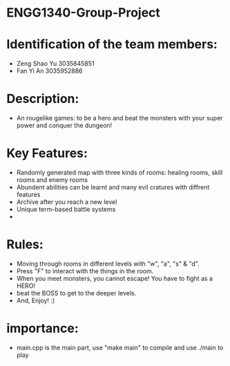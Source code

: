 # ENGG1340-Group-Project
# Identification of the team members:
- Zeng Shao Yu 3035845851
- Fan Yi An 3035952886
# Description:
- An rougelike games: to be a hero and beat the monsters with your super power and conquer the dungeon!
# Key Features:
- Randomly generated map with three kinds of rooms: healing rooms, skill rooms and enemy rooms
- Abundent abilities can be learnt and many evil cratures with diffrent features
- Archive after you reach a new level
- Unique term-based battle systems
-
# Rules:
- Moving through rooms in different levels with "w", "a", "s" & "d".
- Press "F" to interact with the things in the room.
- When you meet monsters, you cannot escape! You have to fight as a HERO!
- beat the BOSS to get to the deeper levels.
- And, Enjoy! :)
# importance:
- main.cpp is the main part, use "make main" to compile and use ./main to play
